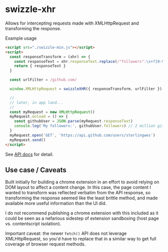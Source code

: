 # swizzle-xhr

Allows for intercepting requests made with XMLHttpRequest and transforming the response.

Example usage

```html
<script src="./swizzle-min.js"></script>
<script>
  const responseTransform = (xhr) => {
    const responseText = xhr.responseText.replace(/"followers":\s+?[0-9]+,/, '"followers":20000000,')
    return { responseText }
  }

  const urlFilter = /github.com/

  window.XMLHttpRequest = swizzleXHR({ responseTransform, urlFilter })

  //
  // later, in app land...
  //
  const myRequest = new XMLHttpRequest()
  myRequest.onload = () => {
    const githubUser = JSON.parse(myRequest.responseText)
    console.log('My followers:', githubUser.followers) // 2 million github followers 🎉 wow
  }
  myRequest.open('GET', 'https://api.github.com/users/sterlingwes')
  myRequest.send()
</script>
```

See [API docs](API.md) for detail.

## Use case / Caveats

Built initially for building a chrome extension in an effort to avoid relying on DOM layout to affect a content change. In this case, the page content I wanted to transform was reflected verbatim from the API response, so transforming the response seemed like the least brittle method, and made available more useful information than the UI did.

I do not recommend publishing a chrome extension with this included as it could be seen as a nefarious sidestep of extension sandboxing (host page vs. contentscript isolation).

Important caveat: the newer `fetch()` API does not leverage XMLHttpRequest, so you'd have to replace that in a similar way to get full coverage of browser request methods.
